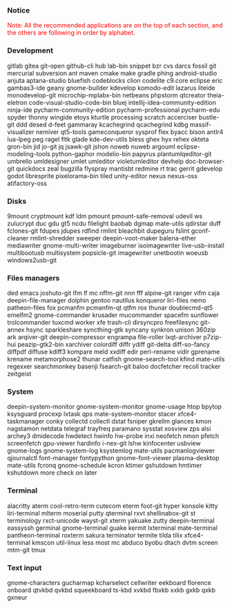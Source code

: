 ### Notice
<p style="color:red;">Note: All the recommended applications are on the top of each section, and the others are following in order by alphabet. </p>

### Development
gitlab	gitea	git-open	github-cli	hub	lab-bin	snippet	bzr	cvs	darcs	fossil	git	mercurial	subversion	ant	maven	cmake	make	gradle	phing	android-studio	anjuta	aptana-studio	bluefish	codeblocks	clion	codelite	c9.core	eclipse	eric	gambas3-ide	geany	gnome-builder	kdevelop	komodo-edit	lazarus	liteide	monodevelop-git	microchip-mplabx-bin	netbeans	phpstorm	qtcreator	theia-eletron	code-visual-studio-code-bin	bluej	intellij-idea-community-edition	ninja-ide	pycharm-community-edition pycharm-professional pycharm-edu	spyder	thonny	wingide	etoys	kturtle	processing	scratch	accerciser	bustle-git	ddd	desed	d-feet	gammaray	kcachegrind qcachegrind	kdbg	massif-visualizer	nemiver	qt5-tools	gameconqueror	sysprof	flex	byacc	bison	antlr4	lua-lpeg	peg	ragel	fltk	glade	kde-dev-utils	bless	ghex	hyx	rehex	okteta	gron-bin	jid	jo-git	jq	jsawk-git	jshon	noweb	nuweb	argouml	eclipse-modeling-tools	python-gaphor	modelio-bin	papyrus	plantumlqeditor-git	umbrello	umldesigner	umlet	umleditor	violetumleditor	devhelp	doc-browser-git	quickdocs	zeal	bugzilla	flyspray	mantisbt	redmine	rt	trac	gerrit	gdevelop	godot	libresprite	pixelorama-bin	tiled	unity-editor	nexus	 nexus-oss	atifactory-oss																																							
### Disks
9mount	cryptmount	kdf	ldm	pmount	pmount-safe-removal	udevil	ws	zulucrypt	duc	gdu	gt5	ncdu	filelight	 baobab	dgmap	mate-utils	qdirstar	duff	fclones-git	fdupes	jdupes	rdfind	rmlint	bleachbit	dupeguru	fslint	gconf-cleaner	rmlint-shredder	sweeper	deepin-voot-maker	balena-ether	mediawriter	gnome-multi-writer	imageburner	isoimagewriter	live-usb-install	multibootusb	multisystem	popsicle-git	imagewriter	unetbootin	woeusb	windows2usb-git						

### Files managers
ded	emacs	joshuto-git	lfm	lf	mc	nffm-git	nnn	fff	alpine-git	ranger	vifm	caja	deepin-file-manager	dolphin	gentoo	nautilus	konqueror	liri-files	nemo	patheon-files	fox	pcmanfm	pcmanfm-qt	qtfm	rox	thunar	doublecmd-qt5	emelfm2	gnome-commander	krusader	mucommander	spacefm	sunflower	trolcommander	tuxcmd	worker	xfe	trash-cli	dirsyncpro	freefilesync	git-annex	hsync	sparkleshare	syncthing-gtk	syncany	synkron	unison	360zip	ark	arqiver-git	deepin-compressor	engrampa	file-roller	lxqt-archiver	p7zip-hui	peazip-gtk2-bin	xarchiver	colordiff	diffr	ydiff	git-delta	diff-so-fancy	diffpdf	diffuse	kdiff3	kompare	meld	xxdiff	edir	perl-rename	vidir	gprename	krename	metamorphose2	thunar	catfish	gnome-search-tool	kfind	mate-utils	regexxer	searchmonkey	basenji	fsearch-git	baloo	docfetcher	recoll	tracker	zeitgeist																																																																																																																																														
### System
deepin-system-monitor	gnome-system-monitor	gnome-usage	htop	bpytop	ksysguard	procexp	lxtask	qps	mate-system-monitor	stacer	xfce4-taskmanager	conky	collectd	collectl	dstat	fsniper	gkrellm	glances	kmon	nagstamon	netdata	telegraf	trayfreq	paramano	sysstat	xosview	zps	alsi	archey3	dmidecode	hwdetect	hwinfo	hw-probe	inxi	neofetch	nmon	pfetch	screenfetch	gpu-viewer	hardinfo	i-nex-git	lshw	kinfocenter	usbview	gnome-logs	gnome-system-log	ksystemlog	mate-utils	pacmanlogviewer	qjournalctl	font-manager	fontypython	gnome-font-viewer	plasma-desktop	mate-utils	fcronq	gnome-schedule	kcron	ktimer	gshutdown	hmtimer	kshutdown	more check on later													

### Terminal
alacritty	aterm	cool-retro-term	cutecom	eterm	foot-git	hyper	konsole	kitty	liri-terminal	mlterm	moserial	putty	qterminal	rxvt	shellinabox-git	st	terminology	rxct-unicode	wayst-git	xterm	yakuake	zutty	deepin-terminal	eassyssh	germinal	gnome-terminal	guake	kermit	lxterminal	mate-terminal	pantheon-terminal	roxterm	sakura	terminator	termite	tilda	tilix	xfce4-terminal	kmscon	util-linux	less	most	mc	abduco	byobu	dtach	dvtm	screen	mtm-git	tmux															
### Text input
gnome-characters	gucharmap	kcharselect	cellwriter	eekboard	florence	onboard	qtvkbd	qvkbd	squeekboard	ts-kbd	xvkbd	fbxkb	xxkb	gxkb	qxkb	gxneur																																																																																																																																																																																																																							